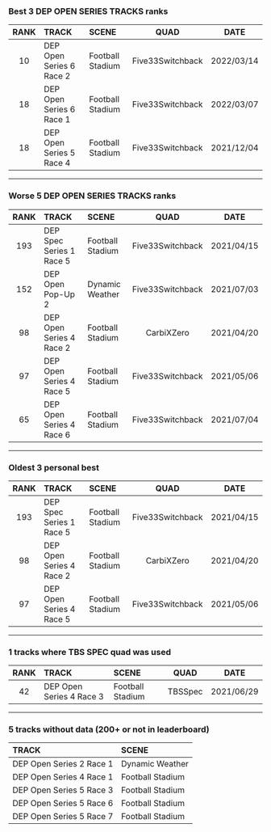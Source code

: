 ### Best 3 DEP OPEN SERIES TRACKS ranks
|RANK|TRACK|SCENE|QUAD|DATE|
|:---:|:---|:---|:---:|:---:|
|10|DEP Open Series 6 Race 2|Football Stadium|Five33Switchback|2022/03/14|
|18|DEP Open Series 6 Race 1|Football Stadium|Five33Switchback|2022/03/07|
|18|DEP Open Series 5 Race 4|Football Stadium|Five33Switchback|2021/12/04|
---
### Worse 5 DEP OPEN SERIES TRACKS ranks
|RANK|TRACK|SCENE|QUAD|DATE|
|:---:|:---|:---|:---:|:---:|
|193|DEP Spec Series 1 Race 5|Football Stadium|Five33Switchback|2021/04/15|
|152|DEP Open Pop-Up 2|Dynamic Weather|Five33Switchback|2021/07/03|
|98|DEP Open Series 4 Race 2|Football Stadium|CarbiXZero|2021/04/20|
|97|DEP Open Series 4 Race 5|Football Stadium|Five33Switchback|2021/05/06|
|65|DEP Open Series 4 Race 6|Football Stadium|Five33Switchback|2021/07/04|
---
### Oldest 3 personal best
|RANK|TRACK|SCENE|QUAD|DATE|
|:---:|:---|:---|:---:|:---:|
|193|DEP Spec Series 1 Race 5|Football Stadium|Five33Switchback|2021/04/15|
|98|DEP Open Series 4 Race 2|Football Stadium|CarbiXZero|2021/04/20|
|97|DEP Open Series 4 Race 5|Football Stadium|Five33Switchback|2021/05/06|
---
### 1 tracks where TBS SPEC quad was used
|RANK|TRACK|SCENE|QUAD|DATE|
|:---:|:---|:---|:---:|:---:|
|42|DEP Open Series 4 Race 3|Football Stadium|TBSSpec|2021/06/29|
---
### 5 tracks without data (200+ or not in leaderboard)
|TRACK|SCENE|
|:---|:---|
|DEP Open Series 2 Race 1|Dynamic Weather|
|DEP Open Series 4 Race 1|Football Stadium|
|DEP Open Series 5 Race 3|Football Stadium|
|DEP Open Series 5 Race 6|Football Stadium|
|DEP Open Series 5 Race 7|Football Stadium|
